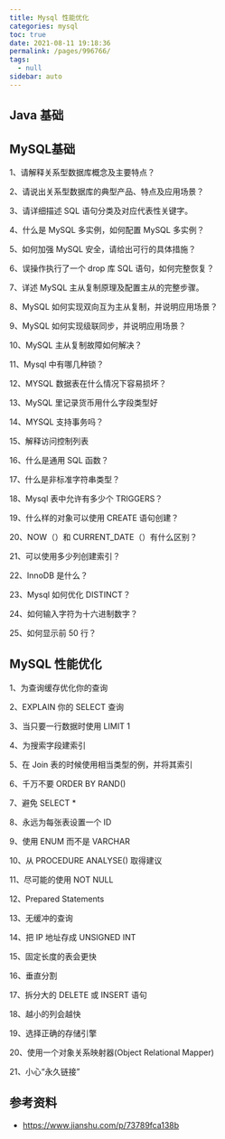 ```yaml
---
title: Mysql 性能优化
categories: mysql
toc: true
date: 2021-08-11 19:18:36
permalink: /pages/996766/
tags: 
  - null
sidebar: auto
---
```




## Java 基础







## MySQL基础

1、请解释关系型数据库概念及主要特点？

2、请说出关系型数据库的典型产品、特点及应用场景？

3、请详细描述 SQL 语句分类及对应代表性关键字。

4、什么是 MySQL 多实例，如何配置 MySQL 多实例？

5、如何加强 MySQL 安全，请给出可行的具体措施？

6、误操作执行了一个 drop 库 SQL 语句，如何完整恢复？

7、详述 MySQL 主从复制原理及配置主从的完整步骤。

8、MySQL 如何实现双向互为主从复制，并说明应用场景？

9、MySQL 如何实现级联同步，并说明应用场景？

10、MySQL 主从复制故障如何解决？

11、Mysql 中有哪几种锁？

12、MYSQL 数据表在什么情况下容易损坏？

13、MySQL 里记录货币用什么字段类型好

14、MYSQL 支持事务吗？

15、解释访问控制列表

16、什么是通用 SQL 函数？

17、什么是非标准字符串类型？

18、Mysql 表中允许有多少个 TRIGGERS？

19、什么样的对象可以使用 CREATE 语句创建？

20、NOW（）和 CURRENT_DATE（）有什么区别？

21、可以使用多少列创建索引？

22、InnoDB 是什么？

23、Mysql 如何优化 DISTINCT？

24、如何输入字符为十六进制数字？

25、如何显示前 50 行？



## MySQL 性能优化



1、为查询缓存优化你的查询

2、EXPLAIN 你的 SELECT 查询

3、当只要一行数据时使用 LIMIT 1

4、为搜索字段建索引

5、在 Join 表的时候使用相当类型的例，并将其索引

6、千万不要 ORDER BY RAND()

7、避免 SELECT *

8、永远为每张表设置一个 ID

9、使用 ENUM 而不是 VARCHAR

10、从 PROCEDURE ANALYSE() 取得建议

11、尽可能的使用 NOT NULL

12、Prepared Statements

13、无缓冲的查询

14、把 IP 地址存成 UNSIGNED INT

15、固定长度的表会更快

16、垂直分割

17、拆分大的 DELETE 或 INSERT 语句

18、越小的列会越快

19、选择正确的存储引擎

20、使用一个对象关系映射器(Object Relational Mapper)

21、小心“永久链接”





## 参考资料

- https://www.jianshu.com/p/73789fca138b